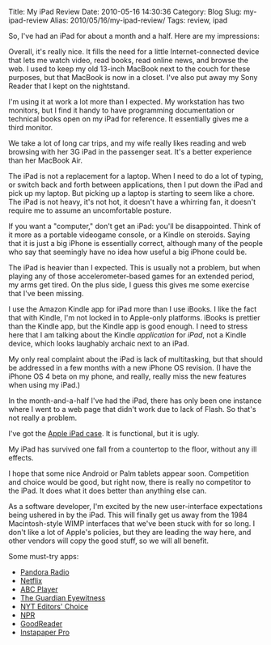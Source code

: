 Title: My iPad Review
Date: 2010-05-16 14:30:36
Category: Blog
Slug: my-ipad-review
Alias: 2010/05/16/my-ipad-review/
Tags: review, ipad


So, I've had an iPad for about a month and a half. Here are my impressions:

Overall, it's really nice. It fills the need for a little Internet-connected device that lets me watch video, read books, read online news, and browse the web. I used to keep my old 13-inch MacBook next to the couch for these purposes, but that MacBook is now in a closet.  I've also put away my Sony Reader that I kept on the nightstand.
<!--break-->
I'm using it at work a lot more than I expected. My workstation has two monitors, but I find it handy to have programming documentation or technical books open on my iPad for reference. It essentially gives me a third monitor.

We take a lot of long car trips, and my wife really likes reading and web browsing with her 3G iPad in the passenger seat. It's a better experience than her MacBook Air.

The iPad is not a replacement for a laptop. When I need to do a lot of typing, or switch back and forth between applications, then I put down the iPad and pick up my laptop. But picking up a laptop is starting to seem like a chore. The iPad is not heavy, it's not hot, it doesn't have a whirring fan, it doesn't require me to assume an uncomfortable posture.

If you want a "computer," don't get an iPad: you'll be disappointed. Think of it more as a portable videogame console, or a Kindle on steroids. Saying that it is just a big iPhone is essentially correct, although many of the people who say that seemingly have no idea how useful a big iPhone could be. 

The iPad is heavier than I expected. This is usually not a problem, but when playing any of those accelerometer-based games for an extended period, my arms get tired. On the plus side, I guess this gives me some exercise that I've been missing.

I use the Amazon Kindle app for iPad more than I use iBooks. I like the fact that with Kindle, I'm not locked in to Apple-only platforms. iBooks is prettier than the Kindle app, but the Kindle app is good enough. I need to stress here that I am talking about the Kindle *application* for *iPad*, not a Kindle device, which looks laughably archaic next to an iPad.

My only real complaint about the iPad is lack of multitasking, but that should be addressed in a few months with a new iPhone OS revision. (I have the iPhone OS 4 beta on my phone, and really, really miss the new features when using my iPad.)

In the month-and-a-half I've had the iPad, there has only been one instance where I went to a web page that didn't work due to lack of Flash. So that's not really a problem.

I've got the [Apple iPad case](http://store.apple.com/us/product/MC361ZM/A). It is functional, but it is ugly.

My iPad has survived one fall from a countertop to the floor, without any ill effects.

I hope that some nice Android or Palm tablets appear soon. Competition and choice would be good, but right now, there is really no competitor to the iPad. It does what it does better than anything else can.

As a software developer, I'm excited by the new user-interface expectations being ushered in by the iPad. This will finally get us away from the 1984 Macintosh-style WIMP interfaces that we've been stuck with for so long. I don't like a lot of Apple's policies, but they are leading the way here, and other vendors will copy the good stuff, so we will all benefit.

Some must-try apps:

- [Pandora Radio](http://itunes.apple.com/us/app/pandora-radio/id284035177?mt=8)
- [Netflix](http://itunes.apple.com/us/app/netflix/id363590051?mt=8)
- [ABC Player](http://itunes.apple.com/us/app/abc-player/id364191819?mt=8)
- [The Guardian Eyewitness](http://itunes.apple.com/us/app/the-guardian-eyewitness/id363993651?mt=8)
- [NYT Editors' Choice](http://itunes.apple.com/us/app/nyt-editors-choice/id357066198?mt=8)
- [NPR](http://itunes.apple.com/us/app/npr-for-ipad/id364183644?mt=8)
- [GoodReader](http://itunes.apple.com/us/app/goodreader-for-ipad/id363448914?mt=8)
- [Instapaper Pro](http://itunes.apple.com/us/app/instapaper-pro/id288545208?mt=8)
